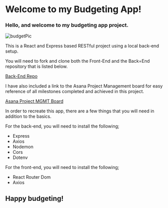 # Welcome to my Budgeting App!


### Hello, and welcome to my budgeting app project.

![budgetPic](https://cdn.corporatefinanceinstitute.com/assets/budget-1024x617.jpeg)

This is a React and Express based RESTful project using a local back-end setup.

You will need to fork and clone both the Front-End and the Back=End repository that is listed below.

[Back-End Repo](https://github.com/SuperNinjaEv/Budgeting_App_Back_End)

I have also included a link to the Asana Project Management board for easy reference of all milestones completed and achieved in this project.

[Asana Project MGMT Board](https://app.asana.com/0/1204419832081373/board)

In order to recreate this app, there are a few things that you will need in addition to the basics.

For the back-end, you will need to install the following;

- Express
- Axios
- Nodemon
- Cors
- Dotenv

For the front-end, you will need to install the following;

- React Router Dom
- Axios

## Happy budgeting!

